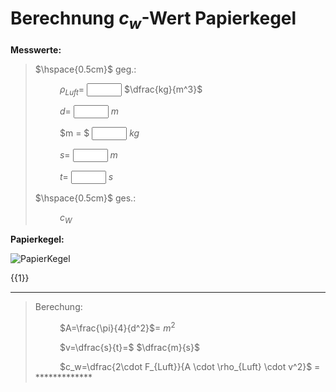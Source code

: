 # Berechnung $c_w$-Wert Papierkegel

<p class="newspaper">

__Messwerte:__

> $\hspace{0.5cm}$ geg.:
>
> $\hspace{1cm}$ $\rho_{Luft}=$ <input type="number" default="0" min="0" max="10" size="5" id="rho"> $\dfrac{kg}{m^3}$
>
> $\hspace{1cm}$ $d=$ <input type="number" default="0" id="d" min="0" max="10" size="5"> $m$
>
>$\hspace{1cm}$ $m = $ <input type="number" default="0" id="m" min="0" max="10" size="5"> $kg$
>
>$\hspace{1cm}$ $s=$ <input type="number" default="0" id="s" min="0" max="10" size="5"> $m$
>
>$\hspace{1cm}$ $t=$ <input type="number" default="1" id="t" min="0" max="10" size="5"> $s$
>
>$\hspace{0.5cm}$ ges.:
>
>$\hspace{1cm}$ $c_W$ 

<p class="cb">

__Papierkegel:__

![PapierKegel](https://diversewolken.ddns.net/nextcloud/index.php/s/7Gi2pbyzdAyjD5J/download)

</p>

</p>

{{1}}
*************
> Berechung:
>
>$\hspace{1cm}$ $A=\frac{\pi}{4}{d^2}$=<script input="button">
    let d = document.getElementById("d").value;
    let A = d*d/4*3.1415
    if (isNaN(A)) 0
    else A.toPrecision(3)
 </script> $m^2$
>
>$\hspace{1cm}$ $v=\dfrac{s}{t}=$ <script input="button">
    let t = document.getElementById("t").value;
    let s = document.getElementById("s").value;
    let v = s/t
    if (isNaN(v)) 0
    else v.toPrecision(3)
 </script> $\dfrac{m}{s}$
>
>$\hspace{1cm}$ $c_w=\dfrac{2\cdot F_{Luft}}{A \cdot \rho_{Luft} \cdot v^2}$ = <script input="button">
    let d = document.getElementById("d").value;
    let g = 9.81
    let m = document.getElementById("m").value;
    let t = document.getElementById("t").value;
    let s = document.getElementById("s").value;
    let rho = document.getElementById("rho").value;
    let v = s/t;
    let A = 3.1415/4*d*d
    let result = 2*m*g/(A*rho*v*v)
    if (isNaN(result)) 0
    else result.toPrecision(3)
 </script>
*************
